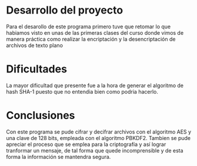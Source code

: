 # Desarrollo del proyecto
Para el desarollo de este programa primero tuve que retomar lo que habiamos visto en unas de las primeras clases del curso donde vimos de manera práctica como realizar la encriptación y la desencriptación de archivos de texto plano 

# Dificultades
La mayor dificultad que presente fue a la hora de generar el algoritmo de hash SHA-1 puesto que no entendia bien como podria hacerlo.

# Conclusiones
Con este programa se pude cifrar y decifrar archivos con el algoritmo AES y una clave de 128 bits, empleada con el algoritmo PBKDF2. Tambien se pude apreciar el proceso que se emplea para la criptografía y así lograr tranformar un mensaje, de tal forma que quede incomprensible y de esta forma la información se mantendra segura.
